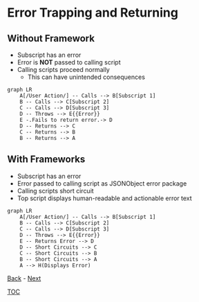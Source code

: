 # Error Trapping and Returning

## Without Framework

- Subscript has an error
- Error is **NOT** passed to calling script
- Calling scripts proceed normally
  - This can have unintended consequences

```mermaid
graph LR
    A[/User Action/] -- Calls --> B[Subscript 1] 
    B -- Calls --> C[Subscript 2] 
    C -- Calls --> D[Subscript 3] 
    D -- Throws --> E{{Error}}
    E -.Fails to return error.-> D
    D -- Returns --> C
    C -- Returns --> B
    B -- Returns --> A
```
## With Frameworks

- Subscript has an error
- Error passed to calling script as JSONObject error package
- Calling scripts short circuit
- Top script displays human-readable and actionable error text

```mermaid
graph LR
    A[/User Action/] -- Calls --> B[Subscript 1] 
    B -- Calls --> C[Subscript 2] 
    C -- Calls --> D[Subscript 3] 
    D -- Throws --> E{{Error}}
    E -- Returns Error --> D
    D -- Short Circuits --> C
    C -- Short Circuits --> B
    B -- Short Circuits --> A
    A --> H(Displays Error)    
```

[Back](Introduction.md) - [Next](Script_Functions_And_Types.md)

[TOC](TOC.md)
